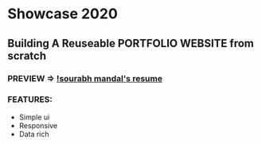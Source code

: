 # Showcase 2020
## Building A Reuseable PORTFOLIO WEBSITE from scratch
### PREVIEW => [!sourabh mandal's resume]("https://sourabhmandalresume.netlify.app/")

### FEATURES:
* Simple ui
* Responsive
* Data rich
